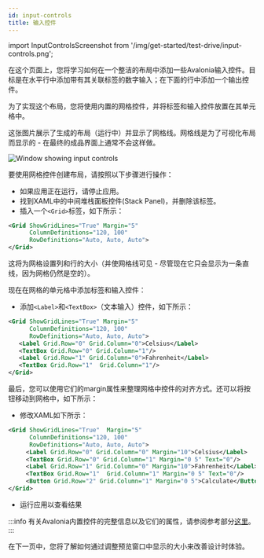 ```yaml
---
id: input-controls
title: 输入控件
---
```


import InputControlsScreenshot from '/img/get-started/test-drive/input-controls.png';

在这个页面上，您将学习如何在一个整洁的布局中添加一些Avalonia输入控件。目标是在水平行中添加带有其关联标签的数字输入；在下面的行中添加一个输出控件。

为了实现这个布局，您将使用内置的网格控件，并将标签和输入控件放置在其单元格中。

这张图片展示了生成的布局（运行中）并显示了网格线。网格线是为了可视化布局而显示的 - 在最终的成品界面上通常不会这样做。

<img className="center" src={InputControlsScreenshot} alt="Window showing input controls" />

要使用网格控件创建布局，请按照以下步骤进行操作：

- 如果应用正在运行，请停止应用。
- 找到XAML中的中间堆栈面板控件(Stack Panel)，并删除该标签。
- 插入一个`<Grid>`标签，如下所示：

```xml
<Grid ShowGridLines="True" Margin="5"
      ColumnDefinitions="120, 100" 
      RowDefinitions="Auto, Auto, Auto">  
</Grid>
```

这将为网格设置列和行的大小（并使网格线可见 - 尽管现在它只会显示为一条直线，因为网格仍然是空的）。

现在在网格的单元格中添加标签和输入控件：

- 添加`<Label>`和`<TextBox>`（文本输入）控件，如下所示：

```xml
<Grid ShowGridLines="True" Margin="5"
      ColumnDefinitions="120, 100" 
      RowDefinitions="Auto, Auto, Auto">
   <Label Grid.Row="0" Grid.Column="0">Celsius</Label>
   <TextBox Grid.Row="0" Grid.Column="1"/>
   <Label Grid.Row="1" Grid.Column="0">Fahrenheit</Label>
   <TextBox Grid.Row="1"  Grid.Column="1"/>
</Grid>
```

最后，您可以使用它们的margin属性来整理网格中控件的对齐方式。还可以将按钮移动到网格中，如下所示：

- 修改XAML如下所示：

```xml
<Grid ShowGridLines="True"  Margin="5" 
      ColumnDefinitions="120, 100" 
      RowDefinitions="Auto, Auto, Auto">
     <Label Grid.Row="0" Grid.Column="0" Margin="10">Celsius</Label>
     <TextBox Grid.Row="0" Grid.Column="1" Margin="0 5" Text="0"/>
     <Label Grid.Row="1" Grid.Column="0" Margin="10">Fahrenheit</Label>
     <TextBox Grid.Row="1"  Grid.Column="1" Margin="0 5" Text="0"/>
     <Button Grid.Row="2" Grid.Column="1" Margin="0 5">Calculate</Button>
</Grid>
```

- 运行应用以查看结果



:::info
有关Avalonia内置控件的完整信息以及它们的属性，请参阅参考部分[这里](../../reference/controls/)。
:::

在下一页中，您将了解如何通过调整预览窗口中显示的大小来改善设计时体验。
